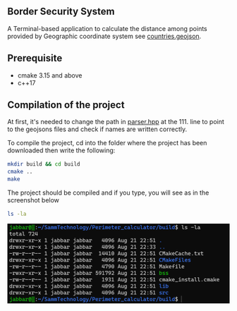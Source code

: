 ## Border Security System

A Terminal-based application to calculate the distance among points provided by Geographic coordinate system see [countries.geojson](https://github.com/JabSYsEmb/Perimeter_calculator/blob/main/src/data/countries.geojson).

## Prerequisite

- cmake 3.15 and above
- c++17 

## Compilation of the project

At first, it's needed to change the path in [parser.hpp](https://github.com/JabSYsEmb/Perimeter_calculator/blob/main/src/parser.hpp#L111) at the 111. line to point to the geojsons files and check if names are written correctly.

To compile the project, cd into the folder where the project has been downloaded then write the following:

``` bash
mkdir build && cd build
cmake ..
make 
```
The project should be compiled and if you type, you will see as in the screenshot below
``` bash 
ls -la 
```
![default trace](./content/screenshot.png)
